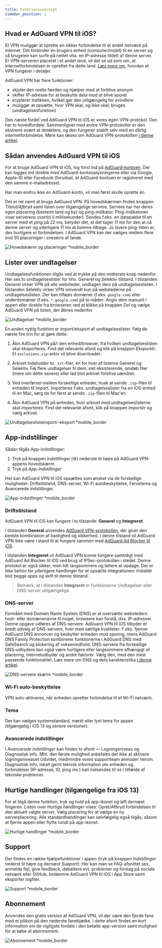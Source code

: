 ```yaml
---
title: Funktionsoversigt
sidebar_position: 1
---
```


## Hvad er AdGuard VPN til iOS?

Et VPN muliggør at oprette en sikker forbindelse til et andet netværk på internet. Det forbinder en brugers enhed (computer/mobil) til en server og så brugeren kan surfe på nettet vha. en IP-adresse tildelt af denne server. Er VPN-serveren placeret i et andet land, vil det se ud som om, at internetforbindelsen er oprettet fra dette land. [Læs mere om](/general/how-vpn-works), hvordan et VPN fungerer i detaljer.

AdGuard VPN har flere funktioner:

- skjuler den reelle færden og hjælper med at forblive anonym
- skifter IP-adresse for at beskytte data mod at blive sporet
- krypterer trafikken, hvilket gør den utilgængelig for svindlere
- muliggør at opsætte, hvor VPN skal, og ikke skal, bruges (undtagelsesfunktion)

Den næste fordel ved AdGuard VPN til iOS er vores egen VPN-protokol. Den har to hovedfordele: Sammenlignet med andre VPN-protokoller er den ekstremt svært at detektere, og den fungerer stabilt selv med en dårlig internetforbindelse. Mere kan læses om AdGuard VPN-protokollen [i denne artikel](/general/adguard-vpn-protocol).

## Sådan anvendes AdGuard VPN til iOS

For at bruge AdGuard VPN til iOS, log forst ind på [AdGuard-kontoen](https://my.adguard.com/). Der kan logges ind direkte med AdGuard-kontooplysningerne eller via Google, Apple-ID eller Facebook (forudsat, at AdGuard-kontoen er registreret med den samme e-mailadresse).

Har man endnu ikke en AdGuard-konto, vil man først skulle oprette én.

Det er ret nemt at bruge AdGuard VPN. På hovedskærmen findes knappen *Tilslut/Afbryd* samt listen over tilgængelige servere. Servere har her deres egen placering (bestemt land og by) og ping-indikator. Ping-indikatoren viser serverens svartid (i millisekunder). Sendes f.eks. en datapakke til en server med et ping på 22 ms, betyder det, at det tager 11 ms for den at nå denne server og yderligere 11 ms at komme tilbage. Jo lavere ping-tiden er, des hurtigere er forbindelsen. I AdGuard VPN kan der vælges mellem flere end 50 placeringer i snesevis af lande.

![Hovedskærm og placeringer *mobile_border](https://cdn.adguardvpn.com/content/kb/vpn/ios/1.png?123)

## Lister over undtagelser

Undtagelsesfunktionen tilgås ved at trykke på den midterste knap nedenfor. Her ses to undtagelseslister for hhv. Generel og Selektiv tilstand. I tilstanden Generel virker VPN på alle websteder, undtagen dem på undtagelseslisten. I tilstanden Selektiv virker VPN omvendt kun på webstederne på undtagelseslisten. Der kan tilføjes domæner (f.eks. `google.com`) eller underdomæner (f.eks. `*.google.com`) på to måder: Angiv dem manuelt i appen eller direkte fra browseren ved at klikke på knappen *Del* og vælge AdGuard VPN på listen, der åbnes nedenfor.

![Undtagelser *mobile_border](https://cdn.adguardvpn.com/content/kb/vpn/ios/2.png?123)

En anden nyttig funktion er import/eksport af undtagelseslister. Følg de næste fire trin for at gøre dette:

1. Åbn AdGuard VPN på/i den enhed/browser, fra hvilken undtagelseslisten skal eksporteres. Find det relevante afsnit og klik på knappen *Eksportér*. Et `exclusions.zip`-arkiv vil blive downloadet.

2. Arkivet indeholder to `.txt`-filer, én for hver af listerne Generel og Selektiv. Føj flere undtagelser til dem, slet eksisterende, omdøb filer (mere om dette senere) eller lad blot arkivet forblive uændret.

3. Ved overførsel mellem forskellige enheder, husk at sende `.zip`-filen til enheden til import. Importeres f.eks. undtagelseslister fra en iOS-enhed til en Mac, sørg da for først at sende `.zip`-filen til Mac'en.

4. Åbn AdGuard VPN på enheden, hvor arkivet med undtagelseslisterne skal importeres. Find det relevante afsnit, klik på knappen *Importér* og vælg arkivet.

![Undtagelseslisteimport/-eksport *mobile_border](https://cdn.adguardvpn.com/content/kb/vpn/ios/import-export-exclusions.png)

## App-indstillinger

Sådan tilgås App-indstillinger:

1. Tryk på knappen Indstillinger (⚙) nederste til højre på AdGuard VPN-appens hovedskærm
2. Tryk på *App-indstillinger*

Her kan AdGuard VPN til iOS opsættes som ønsket via de forskellige muligheder: Driftstilstand, DNS-server, Wi-Fi autobeskyttelse, Farvetema og Avancerede indstillinger.

![App-indstillinger *mobile_border](https://cdn.adguardvpn.com/content/kb/vpn/ios/app-settings.png)

### Driftstilstand

AdGuard VPN til iOS kan fungere i to tilstande: **Generel** og **Integreret**.

I tilstanden **General** anvendes [AdGuard VPN-protokollen](/general/adguard-vpn-protocol), der giver den bedste kombination af hastighed og sikkerhed. I denne tilstand vil AdGuard VPN ikke være i stand til at fungere sammen med [AdGuard Ad Blocker til iOS](https://adguard.com/kb/adguard-for-ios/overview/).

I tilstanden **Integreret** vil AdGuard VPN kunne fungere samtidigt med AdGuard Ad Blocker til iOS ved brug af IPSec-protokollen i stedet. Denne protokol er også sikker, men lidt langsommere og lettere at opdage. Der er ikke behov for yderligere handlinger for at opsætte integrationen: Installér blot begge apps og skift til denne tilstand.
> Bemærk, at i tilstanden **Integreret** er funktionerne Undtagelser eller DNS-server utilgængelige.

### DNS-server

Formålet med Domain Name System (DNS) er at oversætte websteders host- eller domænenavne til noget, browsere kan forstå, dvs. IP-adresser. Denne opgave udføres af DNS-servere. AdGuard VPN til iOS tilbyder et bredt udvalg af DNS-servere, hver med særlige kvaliteter. F.eks. fjerner AdGuard DNS annoncer og beskytter enheden mod sporing, mens AdGuard DNS Family Protection kombinerer funktionerne i AdGuard DNS med SafeSearch og blokering af voksenindhold. DNS-servere fra forskellige DNS-udbydere kan også være hurtigere eller langsommere afhængigt af placering, internetudbyder og andre faktorer. Vælg den, med den mest passende funktionalitet. Læs mere om DNS og dets karakteristika [i denne artikel](https://adguard-dns.io/kb/general/dns-filtering/#what-is-dns).

![DNS-servere skærm *mobile_border](https://cdn.adguardvpn.com/content/kb/vpn/ios/dns-server.png)

### Wi-Fi auto-beskyttelse

VPN auto-aktiveres, når enheden opretter forbindelse til et Wi-Fi netværk.

### Tema

Der kan vælges systemstandard, mørkt eller lyst tema for appen (tilgængelig i iOS 13 og senere versioner).

### Avancerede indstillinger

I *Avancerede indstillinger* kan findes to afsnit — Logningsniveau og Diagnostisk info. Mht. den første mulighed anbefales det ikke at aktivere logningsniveauet Udvidet, medmindre vores supportteam anmoder herom. Diagnostisk info, lokalt gemt teknisk information om enheden og forbindelser (IP-adresse, ID, ping mv.) kan indsendes til os i tilfælde af tekniske problemer.

## Hurtige handlinger (tilgængelige fra iOS 13)

For at tilgå denne funktion, tryk og hold på app-ikonet og løft dernæst fingeren. Listen over Hurtige handlinger vises: Opret/Afbryd forbindelsen til den aktuelt valgte server, Vælg placering for at vælge en ny serverplacering. Alle standardhandlinger kan selvfølgelig også tilgås, såsom at fjerne appen eller flytte rundt på app-ikonet.

![Hurtige handlinger *mobile_border](https://cdn.adguardvpn.com/content/kb/vpn/ios/quick-actions.png)

## Support

Der findes en række hjælpefunktioner i appen (tryk på knappen *Indstillinger* nederst til højre og dernæst *Support*): Her kan man se FAQ-afsnittet ses, anmelde fejl, give feedback, debattere evt. problemer og forslag på sociale netværk eller GitHub, bedømme AdGuard VPN til iOS i App Store samt eksporter logfiler.

![Support *mobile_border](https://cdn.adguardvpn.com/content/kb/vpn/ios/support.png)

## Abonnement

Anvendes den gratis version af AdGuard VPN, vil der være den fjerde fane med et pilikon på den nederste fanebjælke. I dette afsnit findes en kort information om de vigtigste fordele i den betalte app-version samt mulighed for at købe et abonnement.

![Abonnement *mobile_border](https://cdn.adguardvpn.com/content/kb/vpn/ios/subscription_en.png)

